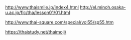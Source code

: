 
http://www.thaismile.jp/index4.html
http://el.minoh.osaka-u.ac.jp/flc/tha/lesson01/01.html

http://www.thai-square.com/special/vol55/sp55.htm

https://thaistudy.net/thaimoji/

